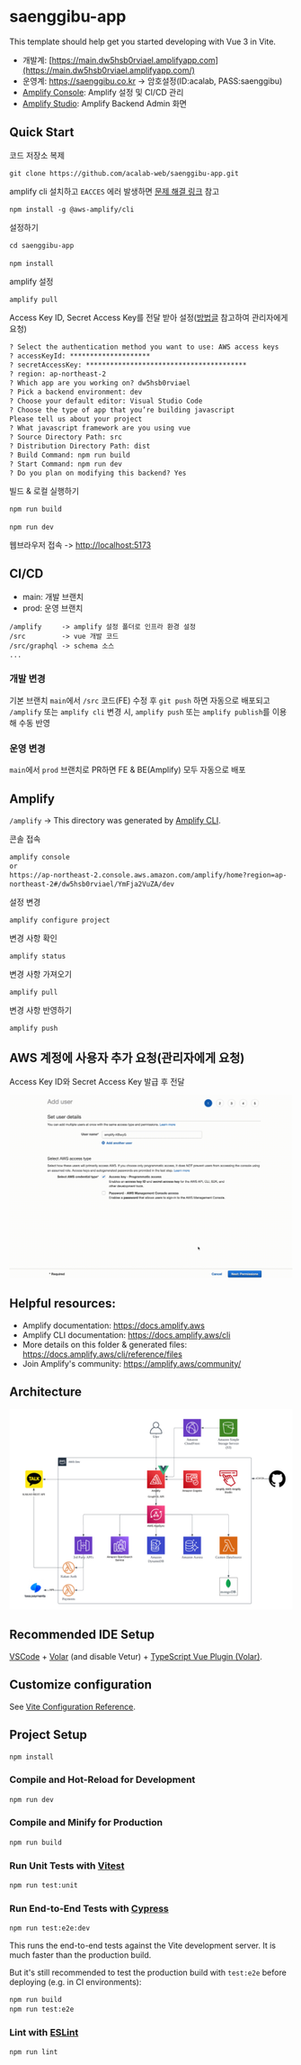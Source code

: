 # saenggibu-app

This template should help get you started developing with Vue 3 in Vite.

- 개발계:  [https://main.dw5hsb0rviael.amplifyapp.com](https://main.dw5hsb0rviael.amplifyapp.com/)
- 운영계: [https;//saenggibu.co.kr](https;//saenggibu.co.kr) -> 암호설정(ID:acalab, PASS:saenggibu)
- [Amplify Console](https://ap-northeast-2.console.aws.amazon.com/amplify/home?region=ap-northeast-2#/dw5hsb0rviael/YmFja2VuZA/dev): Amplify 설정 및 CI/CD 관리
- [Amplify Studio](https://ap-northeast-2.admin.amplifyapp.com/admin/dw5hsb0rviael/dev/home): Amplify Backend Admin 화면

## Quick Start
코드 저장소 복제

``` 
git clone https://github.com/acalab-web/saenggibu-app.git
```

amplify cli 설치하고 `EACCES` 에러 발생하면 [문제 해결 링크](https://docs.npmjs.com/resolving-eacces-permissions-errors-when-installing-packages-globally) 참고
```
npm install -g @aws-amplify/cli
```

설정하기
```
cd saenggibu-app

npm install
```

amplify 설정
```
amplify pull
``` 

Access Key ID, Secret Access Key를 전달 받아 설정([방법글](https://github.com/acalab-web/saenggibu-app/blob/main/README.md#aws-%EA%B3%84%EC%A0%95%EC%97%90-%EC%82%AC%EC%9A%A9%EC%9E%90-%EC%B6%94%EA%B0%80-%EC%9A%94%EC%B2%AD%EA%B4%80%EB%A6%AC%EC%9E%90%EC%97%90%EA%B2%8C-%EC%9A%94%EC%B2%AD) 참고하여 관리자에게 요청)
```
? Select the authentication method you want to use: AWS access keys
? accessKeyId: ********************
? secretAccessKey: ****************************************
? region: ap-northeast-2
? Which app are you working on? dw5hsb0rviael
? Pick a backend environment: dev
? Choose your default editor: Visual Studio Code
? Choose the type of app that you’re building javascript
Please tell us about your project
? What javascript framework are you using vue
? Source Directory Path: src
? Distribution Directory Path: dist
? Build Command: npm run build
? Start Command: npm run dev
? Do you plan on modifying this backend? Yes
```

빌드 & 로컬 실행하기
```
npm run build

npm run dev
```

웹브라우저 접속 -> [http://localhost:5173](http://localhost:5173)


## CI/CD

- main: 개발 브랜치
- prod: 운영 브랜치

```
/amplify     -> amplify 설정 폴더로 인프라 환경 설정
/src         -> vue 개발 코드
/src/graphql -> schema 소스
...
```

### 개발 변경
기본 브랜치 `main`에서 `/src` 코드(FE) 수정 후 `git push` 하면 자동으로 배포되고 `/amplify` 또는 `amplify cli` 변경 시, `amplify push` 또는 `amplify publish`를 이용해 수동 반영

### 운영 변경
`main`에서 `prod` 브랜치로 PR하면 FE & BE(Amplify) 모두 자동으로 배포

## Amplify
`/amplify` -> This directory was generated by [Amplify CLI](https://docs.amplify.aws/cli).

콘솔 접속
```
amplify console
or
https://ap-northeast-2.console.aws.amazon.com/amplify/home?region=ap-northeast-2#/dw5hsb0rviael/YmFja2VuZA/dev
```

설정 변경
```
amplify configure project
```

변경 사항 확인
```
amplify status
```
변경 사항 가져오기 
```
amplify pull
```
변경 사항 반영하기  
```
amplify push
```

## AWS 계정에 사용자 추가 요청(관리자에게 요청)
Access Key ID와 Secret Access Key 발급 후 전달

![alt=사용자추가](/assets/user-creation.gif)

## Helpful resources:
- Amplify documentation: https://docs.amplify.aws
- Amplify CLI documentation: https://docs.amplify.aws/cli
- More details on this folder & generated files: https://docs.amplify.aws/cli/reference/files
- Join Amplify's community: https://amplify.aws/community/

## Architecture
![alt=architecture](/assets/architecture.png)

## Recommended IDE Setup

[VSCode](https://code.visualstudio.com/) + [Volar](https://marketplace.visualstudio.com/items?itemName=Vue.volar) (and disable Vetur) + [TypeScript Vue Plugin (Volar)](https://marketplace.visualstudio.com/items?itemName=Vue.vscode-typescript-vue-plugin).

## Customize configuration

See [Vite Configuration Reference](https://vitejs.dev/config/).

## Project Setup

```sh
npm install
```

### Compile and Hot-Reload for Development

```sh
npm run dev
```

### Compile and Minify for Production

```sh
npm run build
```

### Run Unit Tests with [Vitest](https://vitest.dev/)

```sh
npm run test:unit
```

### Run End-to-End Tests with [Cypress](https://www.cypress.io/)

```sh
npm run test:e2e:dev
```

This runs the end-to-end tests against the Vite development server.
It is much faster than the production build.

But it's still recommended to test the production build with `test:e2e` before deploying (e.g. in CI environments):

```sh
npm run build
npm run test:e2e
```

### Lint with [ESLint](https://eslint.org/)

```sh
npm run lint
```
